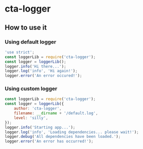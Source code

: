# cta-logger
## How to use it
### Using default logger
````javascript
'use strict';
const loggerLib = require('cta-logger');
const logger = loggerLib();
logger.info('Hi there...');
logger.log('info', 'Hi again!');
logger.error('An error occured!');
````
### Using custom logger
````javascript
const loggerLib = require('cta-logger');
const logger = loggerLib({
    author: 'cta-logger',
    filename: __dirname + '/default.log',
    level: 'silly',
});
logger.info('Starting app...');
logger.log('info', 'Loading dependencies... please wait!');
logger.debug('All dependencies have been loaded.');
logger.error('An error has occurred!');
```` 